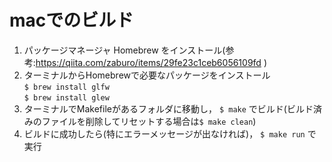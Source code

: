 # macでのビルド

1. パッケージマネージャ Homebrew をインストール(参考:https://qiita.com/zaburo/items/29fe23c1ceb6056109fd )
2. ターミナルからHomebrewで必要なパッケージをインストール  
`$ brew install glfw`  
`$ brew install glew`  
3. ターミナルでMakefileがあるフォルダに移動し，
`$ make`
でビルド(ビルド済みのファイルを削除してリセットする場合は`$ make clean`)
4. ビルドに成功したら(特にエラーメッセージが出なければ)，
`$ make run`
で実行

